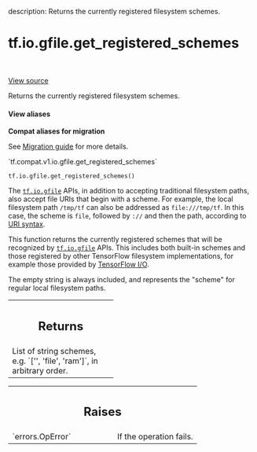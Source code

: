 description: Returns the currently registered filesystem schemes.

<div itemscope itemtype="http://developers.google.com/ReferenceObject">
<meta itemprop="name" content="tf.io.gfile.get_registered_schemes" />
<meta itemprop="path" content="Stable" />
</div>

# tf.io.gfile.get_registered_schemes

<!-- Insert buttons and diff -->

<table class="tfo-notebook-buttons tfo-api nocontent" align="left">

</table>

<a target="_blank" class="external" href="/code/stable/tensorflow/python/lib/io/file_io.py">View source</a>



Returns the currently registered filesystem schemes.


<section class="expandable">
  <h4 class="showalways">View aliases</h4>
  <p>
<b>Compat aliases for migration</b>
<p>See
<a href="https://www.tensorflow.org/guide/migrate">Migration guide</a> for
more details.</p>
<p>`tf.compat.v1.io.gfile.get_registered_schemes`</p>
</p>
</section>

<pre class="devsite-click-to-copy prettyprint lang-py tfo-signature-link">
<code>tf.io.gfile.get_registered_schemes()
</code></pre>



<!-- Placeholder for "Used in" -->

The <a href="../../../tf/io/gfile.md"><code>tf.io.gfile</code></a> APIs, in addition to accepting traditional filesystem paths,
also accept file URIs that begin with a scheme. For example, the local
filesystem path `/tmp/tf` can also be addressed as `file:///tmp/tf`. In this
case, the scheme is `file`, followed by `://` and then the path, according to
[URI syntax](https://datatracker.ietf.org/doc/html/rfc3986#section-3).

This function returns the currently registered schemes that will be recognized
by <a href="../../../tf/io/gfile.md"><code>tf.io.gfile</code></a> APIs. This includes both built-in schemes and those
registered by other TensorFlow filesystem implementations, for example those
provided by [TensorFlow I/O](https://github.com/tensorflow/io).

The empty string is always included, and represents the "scheme" for regular
local filesystem paths.

<!-- Tabular view -->
 <table class="responsive fixed orange">
<colgroup><col width="214px"><col></colgroup>
<tr><th colspan="2"><h2 class="add-link">Returns</h2></th></tr>
<tr class="alt">
<td colspan="2">
List of string schemes, e.g. `['', 'file', 'ram']`, in arbitrary order.
</td>
</tr>

</table>



<!-- Tabular view -->
 <table class="responsive fixed orange">
<colgroup><col width="214px"><col></colgroup>
<tr><th colspan="2"><h2 class="add-link">Raises</h2></th></tr>

<tr>
<td>
`errors.OpError`<a id="errors.OpError"></a>
</td>
<td>
If the operation fails.
</td>
</tr>
</table>

